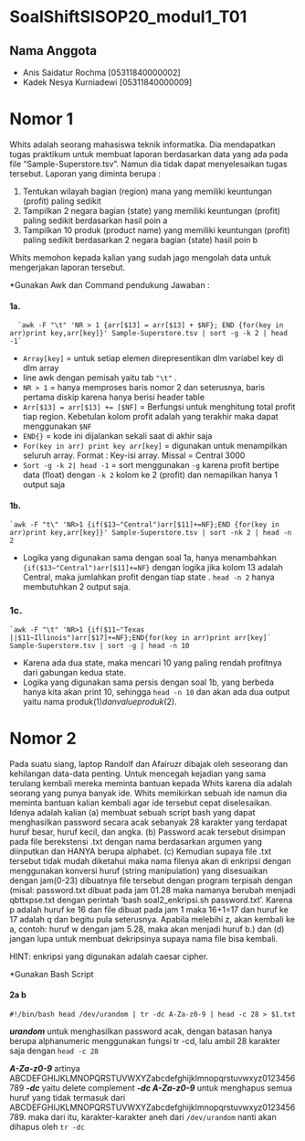 # SoalShiftSISOP20_modul1_T01

## Nama Anggota

- Anis Saidatur Rochma [05311840000002]
- Kadek Nesya Kurniadewi [05311840000009]

# Nomor 1

Whits adalah seorang mahasiswa teknik informatika. Dia mendapatkan tugas praktikum untuk membuat laporan berdasarkan data yang ada pada file “Sample-Superstore.tsv”. Namun dia tidak dapat menyelesaikan tugas tersebut. Laporan yang diminta berupa :

  1. Tentukan wilayah bagian (region) mana yang memiliki keuntungan (profit) paling sedikit
  2. Tampilkan 2 negara bagian (state) yang memiliki keuntungan (profit) paling sedikit berdasarkan hasil poin a
  3. Tampilkan 10 produk (product name) yang memiliki keuntungan (profit) paling sedikit berdasarkan 2 negara bagian (state) hasil poin b

Whits memohon kepada kalian yang sudah jago mengolah data untuk mengerjakan laporan tersebut.

*Gunakan Awk dan Command pendukung
Jawaban : 

#### 1a. 

      `awk -F "\t" 'NR > 1 {arr[$13] = arr[$13] + $NF}; END {for(key in arr)print key,arr[key]}' Sample-Superstore.tsv | sort -g -k 2 | head -1`

- `Array[key]` = untuk setiap elemen direpresentikan dlm variabel key di dlm array
- line awk dengan pemisah yaitu tab `"\t"` .
- `NR > 1` = hanya memproses baris nomor 2 dan seterusnya, baris pertama diskip karena hanya berisi header table
- `Arr[$13] = arr[$13] += [$NF]` = Berfungsi untuk menghitung total profit tiap region. Kebetulan kolom profit adalah yang terakhir maka dapat menggunakan `$NF`
- `END{}` = kode ini dijalankan sekali saat di akhir saja
- `For(key in arr) print key arr[key]` = digunakan untuk menampilkan seluruh array. Format : Key-isi array. Missal = Central 3000
- `Sort -g -k 2| head -1` = sort menggunakan `-g` karena profit bertipe data (float) dengan `-k 2` kolom ke 2 (profit) dan nemapilkan hanya 1 output saja

#### 1b. 

    `awk -F "t\" 'NR>1 {if($13~"Central")arr[$11]+=NF};END {for(key in arr)print key,arr[key]}' Sample-Superstore.tsv | sort -nk 2 | head -n 2
- Logika yang digunakan sama dengan soal 1a, hanya menambahkan `{if($13~"Central")arr[$11]+=NF}` dengan logika jika kolom 13 adalah Central, maka jumlahkan profit dengan tiap state .
    `head -n 2` hanya membutuhkan 2 output saja. 
    
### 1c. 
    `awk -F "\t" 'NR>1 {if($11~"Texas ||$11~Illinois")arr[$17]+=NF};END{for(key in arr)print arr[key]` Sample-Superstore.tsv | sort -g | head -n 10
- Karena ada dua state, maka mencari 10 yang paling rendah profitnya dari gabungan kedua state.
- Logika yang digunakan sama persis dengan soal 1b, yang berbeda hanya kita akan print 10, sehingga `head -n 10` dan akan ada dua output yaitu nama produk($1) dan value produk($2).
  
# Nomor 2

Pada suatu siang, laptop Randolf dan Afairuzr dibajak oleh seseorang dan kehilangan data-data penting. Untuk mencegah kejadian yang sama terulang kembali mereka meminta bantuan kepada Whits karena dia adalah seorang yang punya banyak ide. Whits memikirkan sebuah ide namun dia meminta bantuan kalian kembali agar ide tersebut cepat diselesaikan. Idenya adalah kalian (a) membuat sebuah script bash yang dapat menghasilkan password secara acak sebanyak 28 karakter yang terdapat huruf besar, huruf kecil, dan angka. (b) Password acak tersebut disimpan pada file berekstensi .txt dengan nama berdasarkan argumen yang diinputkan dan HANYA berupa alphabet. (c) Kemudian supaya file .txt tersebut tidak mudah diketahui maka nama filenya akan di enkripsi dengan menggunakan konversi huruf (string manipulation) yang disesuaikan dengan jam(0-23) dibuatnya file tersebut dengan program terpisah dengan (misal: password.txt dibuat pada jam 01.28 maka namanya berubah menjadi qbttxpse.txt dengan perintah ‘bash soal2_enkripsi.sh password.txt’. Karena p adalah huruf ke 16 dan file dibuat pada jam 1 maka 16+1=17 dan huruf ke 17 adalah q dan begitu pula seterusnya. Apabila melebihi z, akan kembali ke a, contoh: huruf w dengan jam 5.28, maka akan menjadi huruf b.) dan (d) jangan lupa untuk membuat dekripsinya supaya nama file bisa kembali.

HINT: enkripsi yang digunakan adalah caesar cipher.

*Gunakan Bash Script

#### 2a b

``#!/bin/bash
head /dev/urandom | tr -dc A-Za-z0-9 | head -c 28 > $1.txt``

 ***urandom*** untuk menghasilkan password acak, dengan batasan hanya berupa alphanumeric menggunakan fungsi tr -cd, lalu ambil 28 karakter saja dengan `head -c 28` 
 
***A-Za-z0-9*** artinya ABCDEFGHIJKLMNOPQRSTUVWXYZabcdefghijklmnopqrstuvwxyz0123456789
***-dc*** yaitu delete complement
***-dc A-Za-z0-9*** untuk menghapus semua huruf yang tidak termasuk dari ABCDEFGHIJKLMNOPQRSTUVWXYZabcdefghijklmnopqrstuvwxyz0123456789. maka dari itu, karakter-karakter aneh dari `/dev/urandom` nanti akan dihapus oleh `tr -dc`
